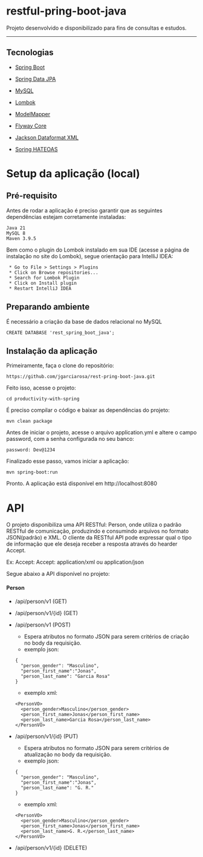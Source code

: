 # restful-pring-boot-java

Projeto desenvolvido e disponibilizado para fins de consultas e estudos.

---

## Tecnologias

- [Spring Boot](https://spring.io/projects/spring-boot)
 
- [Spring Data JPA](https://spring.io/projects/spring-data-jpa)

- [MySQL](https://www.mysql.com/)

- [Lombok](https://projectlombok.org/)

- [ModelMapper](https://modelmapper.org/)

- [Flyway Core](https://flywaydb.org/)

- [Jackson Dataformat XML](https://mvnrepository.com/artifact/com.fasterxml.jackson.dataformat/jackson-dataformat-xml)

- [Soring HATEOAS](https://spring.io/projects/spring-hateoas)


# Setup da aplicação (local)

## Pré-requisito

Antes de rodar a aplicação é preciso garantir que as seguintes dependências estejam corretamente instaladas:
```
Java 21
MySQL 8
Maven 3.9.5 
```
Bem como o plugin do Lombok instalado em sua IDE (acesse a página de instalação no site do Lombok), segue orientação para IntelliJ IDEA:
```
 * Go to File > Settings > Plugins
 * Click on Browse repositories...
 * Search for Lombok Plugin
 * Click on Install plugin
 * Restart IntelliJ IDEA 
```

## Preparando ambiente

É necessário a criação da base de dados relacional no MySQL

```
CREATE DATABASE 'rest_spring_boot_java';
```

## Instalação da aplicação

Primeiramente, faça o clone do repositório:
```
https://github.com/jgarciarosa/rest-pring-boot-java.git
```
Feito isso, acesse o projeto:
```
cd productivity-with-spring
```
É preciso compilar o código e baixar as dependências do projeto:
```
mvn clean package
```
Antes de iniciar o projeto, acesse o arquivo application.yml e altere o campo password, com a senha configurada no seu banco:
```
password: Dev@1234
```
Finalizado esse passo, vamos iniciar a aplicação:
```
mvn spring-boot:run
```
Pronto. A aplicação está disponível em http://localhost:8080

# API

O projeto disponibiliza uma API RESTful: Person, onde utiliza o padrão RESTful de comunicação, produzindo e consumindo arquivos no formato JSON(padrão) e XML. O cliente da RESTful API pode expressar qual o tipo de informação que ele deseja receber a resposta através do hearder Accept.

Ex: Accept: Accept: application/xml ou application/json

Segue abaixo a API disponível no projeto:

#### Person

 - /api/person/v1 (GET)
 - /api/person/v1/{id} (GET)
 - /api/person/v1 (POST)
     - Espera atributos no formato JSON para serem critérios de criação no body da requisição.
     - exemplo json:
    ```
    {
      "person_gender": "Masculino",
      "person_first_name":"Jonas",
      "person_last_name": "Garcia Rosa"
    }
    ```
     - exemplo xml:
    ```
    <PersonVO>
      <person_gender>Masculino</person_gender>
      <person_first_name>Jonas</person_first_name>
      <person_last_name>Garcia Rosa</person_last_name>
    </PersonVO>
    ```
    
 - /api/person/v1/{id} (PUT)
     -  Espera atributos no formato JSON para serem critérios de atualização no body da requisição.
     - exemplo json:
    ```
    {
      "person_gender": "Masculino",
      "person_first_name":"Jonas",
      "person_last_name": "G. R."
    }
    ```
     - exemplo xml:
    ```
    <PersonVO>
      <person_gender>Masculino</person_gender>
      <person_first_name>Jonas</person_first_name>
      <person_last_name>G. R.</person_last_name>
    </PersonVO>
    ```
 - /api/person/v1/{id} (DELETE)
